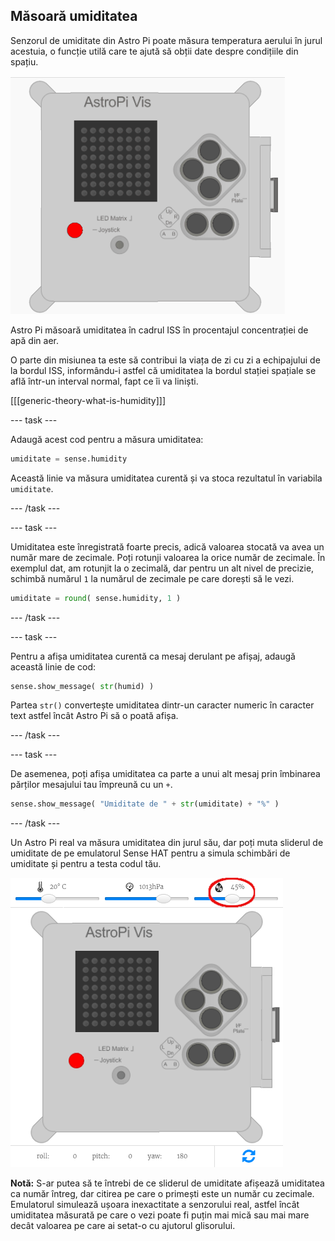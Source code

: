 ## Măsoară umiditatea

Senzorul de umiditate din Astro Pi poate măsura temperatura aerului în jurul acestuia, o funcție utilă care te ajută să obții date despre condițiile din spațiu.

![Mesaj despre umiditate](images/degrees-message.gif)

Astro Pi măsoară umiditatea în cadrul ISS în procentajul concentrației de apă din aer.

O parte din misiunea ta este să contribui la viața de zi cu zi a echipajului de la bordul ISS, informându-i astfel că umiditatea la bordul stației spațiale se află într-un interval normal, fapt ce îi va liniști.

[[[generic-theory-what-is-humidity]]]

--- task ---

Adaugă acest cod pentru a măsura umiditatea:

```python
umiditate = sense.humidity
```

Această linie va măsura umiditatea curentă și va stoca rezultatul în variabila `umiditate`.

--- /task ---

--- task ---

Umiditatea este înregistrată foarte precis, adică valoarea stocată va avea un număr mare de zecimale. Poți rotunji valoarea la orice număr de zecimale. În exemplul dat, am rotunjit la o zecimală, dar pentru un alt nivel de precizie, schimbă numărul `1` la numărul de zecimale pe care dorești să le vezi.

```python
umiditate = round( sense.humidity, 1 )
```

--- /task ---

--- task ---

Pentru a afișa umiditatea curentă ca mesaj derulant pe afișaj, adaugă această linie de cod:

```python
sense.show_message( str(humid) )
```

Partea `str()` convertește umiditatea dintr-un caracter numeric în caracter text astfel încât Astro Pi să o poată afișa.

--- /task ---

--- task ---

De asemenea, poți afișa umiditatea ca parte a unui alt mesaj prin îmbinarea părților mesajului tau împreună cu un `+`.

```python
sense.show_message( "Umiditate de " + str(umiditate) + "%" )
```

--- /task ---

Un Astro Pi real va măsura umiditatea din jurul său, dar poți muta sliderul de umiditate de pe emulatorul Sense HAT pentru a simula schimbări de umiditate și pentru a testa codul tău.

![Slider-ul de umiditate](images/humidity-slider.png)

**Notă:** S-ar putea să te întrebi de ce sliderul de umiditate afișează umiditatea ca număr întreg, dar citirea pe care o primești este un număr cu zecimale. Emulatorul simulează ușoara inexactitate a senzorului real, astfel încât umiditatea măsurată pe care o vezi poate fi puțin mai mică sau mai mare decât valoarea pe care ai setat-o cu ajutorul glisorului.
